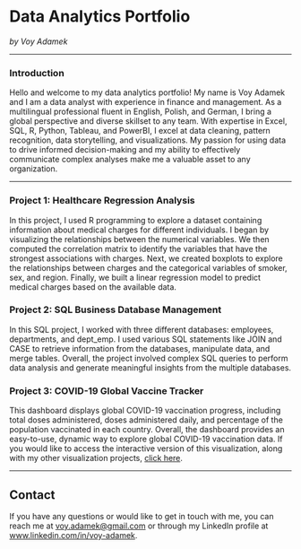 # **Data Analytics Portfolio**
*by Voy Adamek*

***
### Introduction

Hello and welcome to my data analytics portfolio! 
My name is Voy Adamek and I am a data analyst with experience in finance and management. As a multilingual professional fluent in English, Polish, and German, I bring a global perspective and diverse skillset to any team. With expertise in Excel, SQL, R, Python, Tableau, and PowerBI, I excel at data cleaning, pattern recognition, data storytelling, and visualizations. My passion for using data to drive informed decision-making and my ability to effectively communicate complex analyses make me a valuable asset to any organization.

***

### Project 1: Healthcare Regression Analysis
In this project, I used R programming to explore a dataset containing information about medical charges for different individuals. I began by visualizing the relationships between the numerical variables. We then computed the correlation matrix to identify the variables that have the strongest associations with charges. Next, we created boxplots to explore the relationships between charges and the categorical variables of smoker, sex, and region. Finally, we built a linear regression model to predict medical charges based on the available data. 



### Project 2: SQL Business Database Management
In this SQL project, I worked with three different databases: employees, departments, and dept_emp. I used various SQL statements like JOIN and CASE to retrieve information from the databases, manipulate data, and merge tables. Overall, the project involved complex SQL queries to perform data analysis and generate meaningful insights from the multiple databases.


### Project 3: COVID-19 Global Vaccine Tracker
This dashboard displays global COVID-19 vaccination progress, including total doses administered, doses administered daily, and percentage of the population vaccinated in each country. Overall, the dashboard provides an easy-to-use, dynamic way to explore global COVID-19 vaccination data. If you would like to access the interactive version of this visualization, along with my other visualization projects, <a href="https://public.tableau.com/app/profile/voy.adamek">click here</a>. 

***
## **Contact**
If you have any questions or would like to get in touch with me, you can reach me at voy.adamek@gmail.com or through my LinkedIn profile at www.linkedin.com/in/voy-adamek.
